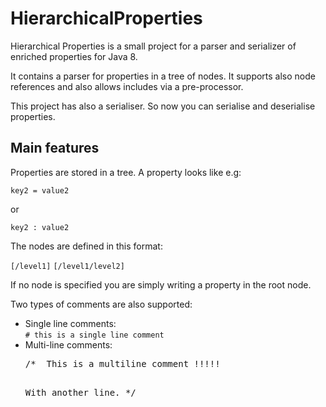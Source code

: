 HierarchicalProperties
======================

Hierarchical Properties is a small project for a parser and serializer of enriched properties for Java 8. 

It contains a parser for properties in a tree of nodes. It supports also node references and also allows includes via a pre-processor.

This project has also a serialiser. So now you can serialise and deserialise properties.

Main features
-------------

Properties are stored in a tree. A property looks like e.g:

<code>key2 = value2</code>

or

<code>key2 : value2</code>


The nodes are defined in this format: 

<code>[/level1]</code>
<code>[/level1/level2]</code>

If no node is specified you are simply writing a property in the root node.

Two types of comments are also supported:

<ul>
<li>Single line comments:<br />
<code># this is a single line comment</code>
</li>

<li>Multi-line comments:<br />
<pre>/*  This is a multiline comment !!!!! 

With another line.
*/</pre>
</li>
</ul>
